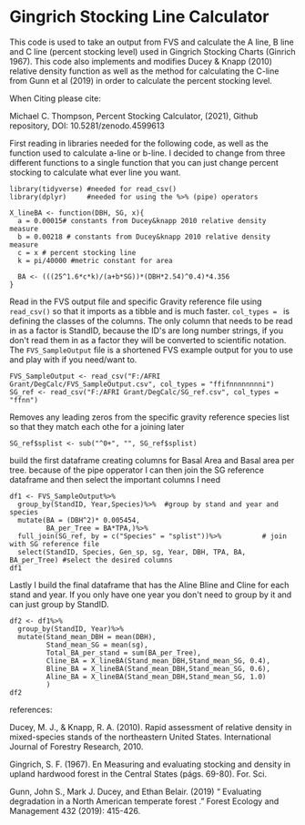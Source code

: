 # Gingrich Stocking Line Calculator
This code is used to take an output from FVS and calculate the A line, B line and C line (percent stocking level) used in Gingrich Stocking Charts (Ginrich 1967).
This code also implements and modifies Ducey & Knapp (2010) relative density function as well as the method for calculating the C-line from Gunn et al (2019) in order to calculate the percent stocking level. 

When Citing please cite:

Michael C. Thompson, Percent Stocking Calculator, (2021), Github repository, DOI:
10.5281/zenodo.4599613

First reading in libraries needed for the following code, as well as the function used to calculate a-line or b-line. I decided to change from three different functions to a single function that you can just change percent stocking to calculate what ever line you want. 

```{r setup, include=TRUE, message=FALSE}
library(tidyverse) #needed for read_csv()
library(dplyr)     #needed for using the %>% (pipe) operators

X_lineBA <- function(DBH, SG, x){
  a = 0.00015# constants from Ducey&knapp 2010 relative density measure
  b = 0.00218 # constants from Ducey&knapp 2010 relative density measure
  c = x # percent stocking line
  k = pi/40000 #metric constant for area
  
  BA <- (((25^1.6*c*k)/(a+b*SG))*(DBH*2.54)^0.4)*4.356
}
```

Read in the FVS output file and specific Gravity reference file using `read_csv()` so that it imports as a tibble and is much faster. `col_types = ` is defining the classes of the columns. The only column that needs to be read in as a factor is StandID, because the ID's are long number strings, if you don't read them in as a factor they will be converted to scientific notation. The `FVS_SampleOutput` file is a shortened FVS example output for you to use and play with if you need/want to.

```{r}
FVS_SampleOutput <- read_csv("F:/AFRI Grant/DegCalc/FVS_SampleOutput.csv", col_types = "ffifnnnnnnnni")
SG_ref <- read_csv("F:/AFRI Grant/DegCalc/SG_ref.csv", col_types = "ffnn")
```

Removes any leading zeros from the specific gravity reference species list so that they match each othe for a joining later
```{r}
SG_ref$splist <- sub("^0+", "", SG_ref$splist)
```

build the first dataframe creating columns for Basal Area and Basal area per tree. 
because of the pipe opperator I can then join the SG reference dataframe and then select the important columns I need
```{r}
df1 <- FVS_SampleOutput%>%
  group_by(StandID, Year,Species)%>%  #group by stand and year and species
  mutate(BA = (DBH^2)* 0.005454,
         BA_per_Tree = BA*TPA,)%>%
  full_join(SG_ref, by = c("Species" = "splist"))%>%          # join with SG reference file
  select(StandID, Species, Gen_sp, sg, Year, DBH, TPA, BA, BA_per_Tree) #select the desired columns
df1
```

Lastly I build the final dataframe that has the Aline Bline and Cline for each stand and year. If you only have one year you don't need to group by it and can just group by StandID.
```{r}
df2 <- df1%>%
  group_by(StandID, Year)%>%
  mutate(Stand_mean_DBH = mean(DBH),
         Stand_mean_SG = mean(sg),
         Total_BA_per_stand = sum(BA_per_Tree),
         Cline_BA = X_lineBA(Stand_mean_DBH,Stand_mean_SG, 0.4),
         Bline_BA = X_lineBA(Stand_mean_DBH,Stand_mean_SG, 0.6),
         Aline_BA = X_lineBA(Stand_mean_DBH,Stand_mean_SG, 1.0)
         )
df2
```
<p>references:</p>
<p>Ducey, M. J., & Knapp, R. A. (2010). Rapid assessment of relative density in mixed-species stands of the northeastern United States. International Journal of Forestry Research, 2010.</p>
<p>Gingrich, S. F. (1967). En Measuring and evaluating stocking and density in upland hardwood forest in the Central States (págs. 69-80). For. Sci.</p>
<p>Gunn, John S., Mark J. Ducey, and Ethan Belair. (2019) “ Evaluating degradation in a North American temperate forest .” Forest Ecology and Management 432 (2019): 415-426.</p>

